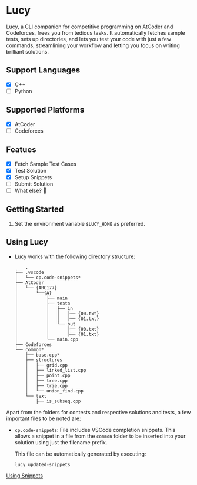 # Lucy

Lucy, a CLI companion for competitive programming on AtCoder and Codeforces, frees you from tedious
tasks. It automatically fetches sample tests, sets up directories, and lets you test your code with
just a few commands, streamlining your workflow and letting you focus on writing brilliant
solutions.

## Support Languages
- [x] C++
- [ ] Python

## Supported Platforms
- [x] AtCoder
- [ ] Codeforces

## Featues
- [x] Fetch Sample Test Cases
- [x] Test Solution
- [x] Setup Snippets
- [ ] Submit Solution
- [ ] What else? 🤔

## Getting Started
1. Set the environment variable `$LUCY_HOME` as preferred.

## Using Lucy
- Lucy works with the following directory structure:
    ```
        .
    ├── .vscode
    │   └── cp.code-snippets*
    ├── AtCoder
    │   └── {ARC177}
    │       └──{A}
    │           ├── main
    │           ├── tests
    │           │   ├── in
    │           │   │   ├── {00.txt}
    │           │   │   ├── {01.txt}
    │           │   └── out
    │           │       ├── {00.txt}
    │           │       ├── {01.txt}
    │           └── main.cpp
    ├── Codeforces
    └── common*
        ├── base.cpp*
        ├── structures
        │   ├── grid.cpp
        │   ├── linked_list.cpp
        │   ├── point.cpp
        │   ├── tree.cpp
        │   ├── trie.cpp
        │   └── union_find.cpp
        └── text
            ├── is_subseq.cpp

    ```

Apart from the folders for contests and respective solutions and tests, a few important files to be
noted are:

- `cp.code-snippets`: File includes VSCode completion snippets. This allows a snippet in a file from
the `common` folder to be inserted into your solution using just the filename prefix.

    This file can be automatically generated by executing:

    ```
    lucy updated-snippets
    ```

[Using Snippets](https://github.com/kid-116/CP/assets/75692643/167e028d-b7c0-461a-8c92-05a8df9fdaf6)
